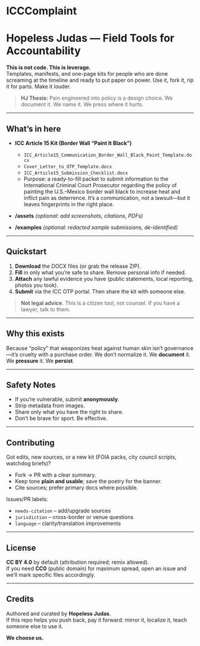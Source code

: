 # ICCComplaint

# Hopeless Judas — Field Tools for Accountability

**This is not code. This is leverage.**  
Templates, manifests, and one-page kits for people who are done screaming at the timeline and ready to put paper on power. Use it, fork it, rip it for parts. Make it louder.

> **HJ Thesis:** Pain engineered into policy is a design choice. We document it. We name it. We press where it hurts.

---

## What’s in here

- **ICC Article 15 Kit (Border Wall “Paint It Black”)**
  - `ICC_Article15_Communication_Border_Wall_Black_Paint_Template.docx`
  - `Cover_Letter_to_OTP_Template.docx`
  - `ICC_Article15_Submission_Checklist.docx`
  - Purpose: a ready-to-fill packet to submit information to the International Criminal Court Prosecutor regarding the policy of painting the U.S.–Mexico border wall black to increase heat and inflict pain as deterrence. It’s a communication, not a lawsuit—but it leaves fingerprints in the right place.

- **/assets** *(optional: add screenshots, citations, PDFs)*  
- **/examples** *(optional: redacted sample submissions, de-identified)*

---

## Quickstart

1. **Download** the DOCX files (or grab the release ZIP).  
2. **Fill** in only what you’re safe to share. Remove personal info if needed.  
3. **Attach** any lawful evidence you have (public statements, local reporting, photos you took).  
4. **Submit** via the ICC OTP portal. Then share the kit with someone else.

> **Not legal advice.** This is a citizen tool, not counsel. If you have a lawyer, talk to them.

---

## Why this exists

Because “policy” that weaponizes heat against human skin isn’t governance—it’s cruelty with a purchase order. We don’t normalize it. We **document** it. We **pressure** it. We **persist**.

---

## Safety Notes

- If you’re vulnerable, submit **anonymously**.  
- Strip metadata from images.  
- Share only what you have the right to share.  
- Don’t be brave for sport. Be effective.

---

## Contributing

Got edits, new sources, or a new kit (FOIA packs, city council scripts, watchdog briefs)?
- Fork → PR with a clear summary.
- Keep tone **plain and usable**; save the poetry for the banner.
- Cite sources; prefer primary docs where possible.

Issues/PR labels:
- `needs-citation` – add/upgrade sources  
- `jurisdiction` – cross-border or venue questions  
- `language` – clarity/translation improvements

---

## License

**CC BY 4.0** by default (attribution required; remix allowed).  
If you need **CC0** (public domain) for maximum spread, open an issue and we’ll mark specific files accordingly.

---

## Credits

Authored and curated by **Hopeless Judas**.  
If this repo helps you push back, pay it forward: mirror it, localize it, teach someone else to use it.

**We choose us.**

